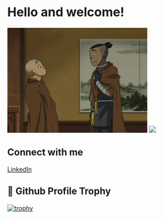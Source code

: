 # Hello and welcome!
<img src="aang-sokka-bow.gif"/>
<img style="width: 120px" src="https://komarev.com/ghpvc/?username=your-github-Renkai7&color=brightgreen" />

## Connect with me
[LinkedIn](https://www.linkedin.com/feed/?trk=nav_back_to_linkedin)



<!---
Renkai7/Renkai7 is a ✨ special ✨ repository because its `README.md` (this file) appears on your GitHub profile.
You can click the Preview link to take a look at your changes.
--->

<!-- [![Top Langs](https://github-readme-stats.vercel.app/api/top-langs/?username=renkai7&layout=compact&theme=tokyonight&hide=jupyter+notebook)](https://github.com/renkai7/github-readme-stats)
  -->
 ## :gem: Github Profile Trophy
 
 [![trophy](https://github-profile-trophy.vercel.app/?username=renkai7&theme=tokyonight)](https://github.com/ryo-ma/github-profile-trophy)











